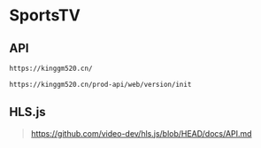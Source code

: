 # SportsTV

## API

```sh
https://kinggm520.cn/

https://kinggm520.cn/prod-api/web/version/init
```

## HLS.js

> <https://github.com/video-dev/hls.js/blob/HEAD/docs/API.md>